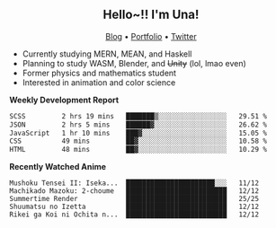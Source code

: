 <h2 align="center">
  Hello~!! I'm Una!
</h2>

<p align="center">
  <a href="https://anarchy.website/">Blog</a> &bull;
  <a href="https://una-ada.github.io/">Portfolio</a> &bull;
  <a href="https://twitter.com/xn__z7x">Twitter</a>
</p>

- Currently studying MERN, MEAN, and Haskell
- Planning to study WASM, Blender, and ~~Unity~~ (lol, lmao even)
- Former physics and mathematics student
- Interested in animation and color science

**Weekly Development Report**

<!--START_SECTION:waka-->

```txt
SCSS         2 hrs 19 mins   ███████▒░░░░░░░░░░░░░░░░░   29.51 %
JSON         2 hrs 5 mins    ██████▓░░░░░░░░░░░░░░░░░░   26.62 %
JavaScript   1 hr 10 mins    ███▓░░░░░░░░░░░░░░░░░░░░░   15.05 %
CSS          49 mins         ██▓░░░░░░░░░░░░░░░░░░░░░░   10.58 %
HTML         48 mins         ██▓░░░░░░░░░░░░░░░░░░░░░░   10.29 %
```

<!--END_SECTION:waka-->

**Recently Watched Anime**

<!-- RECENT-ANIME:START -->

    Mushoku Tensei II: Iseka...  ██████████████████████░░░   11/12
    Machikado Mazoku: 2-choume   █████████████████████████   12/12
    Summertime Render            █████████████████████████   25/25
    Shuumatsu no Izetta          █████████████████████████   12/12
    Rikei ga Koi ni Ochita n...  █████████████████████████   12/12
<!-- RECENT-ANIME:END -->
